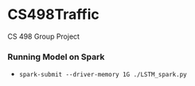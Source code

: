 # CS498Traffic
CS 498 Group Project

### Running Model on Spark
 - `spark-submit --driver-memory 1G ./LSTM_spark.py`
